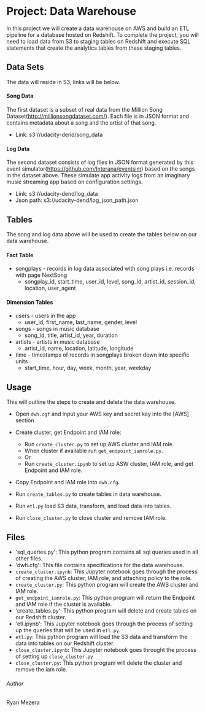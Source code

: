 # Project: Data Warehouse
In this project we will create a data warehouse on AWS and build an ETL pipeline for a database hosted on Redshift.  To complete the project, you will need to load data from S3 to staging tables on Redshift and execute SQL statements that create the analytics tables from these staging tables.

## Data Sets
The data will reside in S3, links will be below.

#### Song Data
The first dataset is a subset of real data from the Million Song Dataset(http://millionsongdataset.com/). Each file is in JSON format and contains metadata about a song and the artist of that song.
- Link: s3://udacity-dend/song_data

#### Log Data
The second dataset consists of log files in JSON format generated by this event simulator(https://github.com/Interana/eventsim) based on the songs in the dataset above. These simulate app activity logs from an imaginary music streaming app based on configuration settings.
- Link: s3://udacity-dend/log_data
- Json path: s3://udacity-dend/log_json_path.json

## Tables
The song and log data above will be used to create the tables below on our data warehouse.

#### Fact Table
- songplays - records in log data associated with song plays i.e. records with page NextSong
    - songplay_id, start_time, user_id, level, song_id, artist_id, session_id, location, user_agent
    
#### Dimension Tables

- users - users in the app
    - user_id, first_name, last_name, gender, level
- songs - songs in music database
    - song_id, title, artist_id, year, duration
- artists - artists in music database
    - artist_id, name, location, latitude, longitude
- time - timestamps of records in songplays broken down into specific units
    - start_time, hour, day, week, month, year, weekday

## Usage
This will outline the steps to create and delete the data warehouse.

- Open `dwh.cgf` and input your AWS key and secret key into the [AWS] section
- Create cluster, get Endpoint and IAM role:
    - Run `create_cluster.py` to set up AWS cluster and IAM role.
    - When cluster if available run `get_endpoint_iamrole.py`.
    - Or
    - Run `create_cluster.ipynb` to set up ASW cluster, IAM role, and get Endpoint and IAM role.
    
- Copy Endpoint and IAM role into `dwh.cfg`.
- Run `create_tables.py` to create tables in data warehouse.
- Run `etl.py` load S3 data, transform, and load data into tables.
- Run `close_cluster.py` to close cluster and remove IAM role.

## Files

- 'sql_queries.py': This python program contains all sql queries used in all other files.
- 'dwh.cfg': This file contains specifications for the data warehouse.
- `create_cluster.ipynb`: This Jupyter notebook goes through the process of creating the AWS cluster, IAM role, and attaching policy to the role.
- `create_cluster.py`: This python program will create the AWS cluster and IAM role.
- `get_endpoint_iamrole.py`: This python program will return the Endpoint and IAM role if the cluster is available.
- 'create_tables.py': This python program will delete and create tables on our Redshift cluster.
- 'etl.ipynb': This Jupyter notebook goes through the process of setting up the queries that will be used in `etl.py`.
- `etl.py`: This python program will load the S3 data and transform the data into tables on our Redshift cluster.
- `close_cluster.ipynb`: This Jupyter notebook goes throught the process of setting up `close_cluster.py`
- `close_cluster.py`: This python program will delete the cluster and remove the iam role.


###### Author

Ryan Mezera